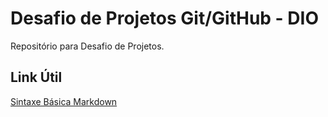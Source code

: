 # Desafio de Projetos Git/GitHub - DIO
Repositório para Desafio de Projetos.

## Link Útil
[Sintaxe Básica Markdown](https://www.markdownguide.org/basic-syntax/)

